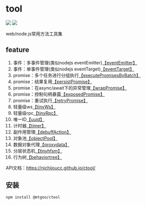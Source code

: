 # tool
[![](https://img.shields.io/badge/npm-0.0.20-blue)](https://www.npmjs.com/package/@mtgoo/ctool)
![](https://img.shields.io/badge/license-MIT-green)

web/node.js常用方法工具集

## feature
1. 事件：多事件管理(类似nodejs eventEmitter)[【eventEmitter】](https://nichijoucc.github.io/ctool/classes/eventemitter.html)
2. 事件：单事件管理(类似nodejs eventTarget)[【eventTarget】](https://nichijoucc.github.io/ctool/classes/eventtarget.html)
3. promise：多个任务进行分组执行[【executePromisesByBatch】](https://nichijoucc.github.io/ctool/globals.html#executepromisesbybatch)
4. promise：结果复用[【persistPromise】](https://nichijoucc.github.io/ctool/classes/persistpromise.html)
5. promise：在async/await下的异常管理[【wrapPromise】](https://nichijoucc.github.io/ctool/globals.html#wrappromise)
6. promise：控制句柄暴露[【exposedPromise】](https://nichijoucc.github.io/ctool/classes/exposedPromise.html)
7. promise：重试执行[【retryPromise】](https://nichijoucc.github.io/ctool/globals.html#retrypromise)
8. 轻量级ws[【tinyWs】](https://nichijoucc.github.io/ctool/classes/tinywsclient.html)
9. 轻量级rpc[【tinyRpc】](https://nichijoucc.github.io/ctool/modules/tinyrpc.html)
10. 唯一ID[【uuid】](https://nichijoucc.github.io/ctool/globals.html#uuid)
11. 计时器[【timer】](https://nichijoucc.github.io/ctool/classes/timer.html)
12. 副作用管理[【debuffAction】](https://nichijoucc.github.io/ctool/classes/debuffaction.html)
13. 对象池[【objectPool】](https://nichijoucc.github.io/ctool/classes/objectpool.html)
14. 数据对象代理[【proxydata】](https://nichijoucc.github.io/ctool/classes/proxydata.html)
15. 分层状态机[【tinyhfsm】](https://nichijoucc.github.io/ctool/classes/tinyhfsm.html)
16. 行为树[【behaviortree】](https://nichijoucc.github.io/ctool/classes/behaviortree.html)


API文档：https://nichijoucc.github.io/ctool/

## 安装
``npm install @mtgoo/ctool``
